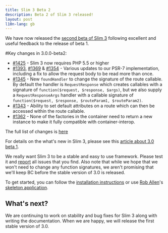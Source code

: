 ```yaml
---
title: Slim 3 Beta 2
description: Beta 2 of Slim 3 released!
layout: post
l10n-lang: gb
---
```


We have now released the [second beta of Slim 3](https://github.com/slimphp/Slim/tree/3.0.0-beta2) following excellent and useful feedback to the release of beta 1.

#Key changes in 3.0.0-beta2:

* [#1425](https://github.com/slimphp/Slim/pull/1425) - Slim 3 now requires PHP 5.5 or higher
* [#1393](https://github.com/slimphp/Slim/pull/1393), [#1369](https://github.com/slimphp/Slim/pull/1369) & [#1354](https://github.com/slimphp/Slim/pull/1354) - Various updates to our PSR-7 implementation, including a fix to allow the request body to be read more than once.
* [#1345](https://github.com/slimphp/Slim/pull/1345) - New `foundHandler` to change the signature of the route callable. By default the handler is `RequestResponse` which creates callables with a signature of `function($request, $response, $args)`, but we also supply a `RequestResponseArgs` handler with a callable signature of `function($request, $response, $routeParam1, $routeParam2)`.
* [#1343](https://github.com/slimphp/Slim/pull/1343) - Ability to set default attributes on a route which can then be accessed within the route callable.
* [#1362](https://github.com/slimphp/Slim/pull/1362) - None of the factories in the container need to return a new instance to make it fully compatible with container-interop.

The full list of changes is [here](https://github.com/slimphp/Slim/issues?q=milestone%3A%223.0.0+Beta+2%22+is%3Aclosed)

For details on the what's new in Slim 3, please see this [article about 3.0 beta 1](http://www.slimframework.com/2015/07/03/slim3-beta1.html).

We really want Slim 3 to be a stable and easy to use framework. Please test it and [report](https://github.com/slimphp/Slim/issues) all issues that you find. Also note that while we hope that we won't need to change any function signatures, we aren't promising that we'll keep BC before the stable version of 3.0 is released.

To get started, you can follow the [installation instructions](https://github.com/slimphp/Slim/tree/3.x#installation) or use [Rob Allen](http://akrabat.com)'s [skeleton application](http://akrabat.com/a-slim3-skeleton/).


## What's next?

We are continuing to work on stability and bug fixes for Slim 3 along with writing the documentation. When we are happy, we will release the first stable version of 3.0.
